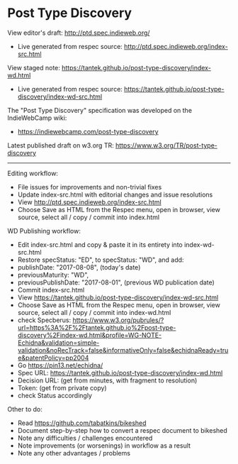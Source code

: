 # Post Type Discovery

View editor's draft: http://ptd.spec.indieweb.org/
* Live generated from respec source: http://ptd.spec.indieweb.org/index-src.html

View staged note: https://tantek.github.io/post-type-discovery/index-wd.html
* Live generated from respec source: https://tantek.github.io/post-type-discovery/index-wd-src.html

The "Post Type Discovery" specification was developed on the IndieWebCamp wiki:
* https://indiewebcamp.com/post-type-discovery

Latest published draft on w3.org TR: https://www.w3.org/TR/post-type-discovery

----

Editing workflow:
* File issues for improvements and non-trivial fixes 
* Update index-src.html with editorial changes and issue resolutions
* View http://ptd.spec.indieweb.org/index-src.html
* Choose Save as HTML from the Respec menu, open in browser, view source, select all / copy / commit into index.html

WD Publishing workflow:
* Edit index-src.html and copy & paste it in its entirety into index-wd-src.html
* Restore specStatus: "ED", to specStatus: "WD", and add:
* publishDate: "2017-08-08", (today's date)
* previousMaturity: "WD",
* previousPublishDate: "2017-08-01", (previous WD publication date)
* Commit index-src.html
* View https://tantek.github.io/post-type-discovery/index-wd-src.html
* Choose Save as HTML from the Respec menu, open in browser, view source, select all / copy / commit into index-wd.html
* check Specberus: https://www.w3.org/pubrules/?url=https%3A%2F%2Ftantek.github.io%2Fpost-type-discovery%2Findex-wd.html&profile=WG-NOTE-Echidna&validation=simple-validation&noRecTrack=false&informativeOnly=false&echidnaReady=true&patentPolicy=pp2004
* Go https://pin13.net/echidna/
* Spec URL: https://tantek.github.io/post-type-discovery/index-wd.html
* Decision URL: (get from minutes, with fragment to resolution)
* Token: (get from private copy)
* check Status accordingly


Other to do:
* Read https://github.com/tabatkins/bikeshed
* Document step-by-step how to convert a respec document to bikeshed
* Note any difficulties / challenges encountered
* Note improvements (or worsenings) in workflow as a result
* Note any other advantages / problems
